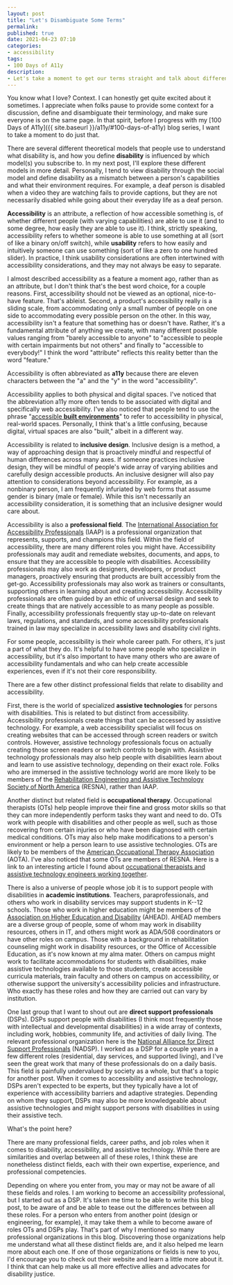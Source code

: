 ```yaml
---
layout: post
title: "Let's Disambiguate Some Terms"
permalink:
published: true
date: 2021-04-23 07:10
categories:
- accessibility
tags:
- 100 Days of A11y
description:
- Let's take a moment to get our terms straight and talk about different professions that deal with disability and accessibility.
---
```


You know what I love? Context. I can honestly get quite excited about it sometimes. I appreciate when folks pause to provide some context for a discussion, define and disambiguate their terminology, and make sure everyone is on the same page. In that spirit, before I progress with my [100 Days of A11y]({{ site.baseurl }}/a11y/#100-days-of-a11y) blog series, I want to take a moment to do just that.

There are several different theoretical models that people use to understand what disability is, and how you define **disability** is influenced by which model(s) you subscribe to. In my next post, I'll explore these different models in more detail. Personally, I tend to view disability through the social model and define disability as a mismatch between a person's capabilities and what their environment requires. For example, a deaf person is disabled when a video they are watching fails to provide captions, but they are not necessarily disabled while going about their everyday life as a deaf person.

**Accessibility** is an attribute, a reflection of how accessible something is, of whether different people (with varying capabilities) are able to use it (and to some degree, how easily they are able to use it). I think, strictly speaking, accessibility refers to whether someone is able to use something at all (sort of like a binary on/off switch), while **usability** refers to how easily and intuitively someone can use something (sort of like a zero to one hundred slider). In practice, I think usability considerations are often intertwined with accessibility considerations, and they may not always be easy to separate.

I almost described accessibility as a feature a moment ago, rather than as an attribute, but I don't think that's the best word choice, for a couple reasons. First, accessibility should not be viewed as an optional, nice-to-have feature. That's ableist. Second, a product's accessibility really is a sliding scale, from accommodating only a small number of people on one side to accommodating every possible person on the other. In this way, accessibility isn't a feature that something has or doesn't have. Rather, it's a fundamental attribute of anything we create, with many different possible values ranging from "barely accessible to anyone" to "accessible to people with certain impairments but not others" and finally to "accessible to everybody!" I think the word "attribute" reflects this reality better than the word "feature."

Accessibility is often abbreviated as **a11y** because there are eleven characters between the "a" and the "y" in the word "accessibility".

Accessibility applies to both physical and digital spaces. I've noticed that the abbreviation a11y more often tends to be associated with digital and specifically web accessibility. I've also noticed that people tend to use the phrase "[accessible **built environments**](https://www.accessibilityassociation.org/prepareforcpabe)" to refer to accessibility in physical, real-world spaces. Personally, I think that's a little confusing, because digital, virtual spaces are also "built," albeit in a different way.

Accessibility is related to **inclusive design**. Inclusive design is a method, a way of approaching design that is proactively mindful and respectful of human differences across many axes. If someone practices inclusive design, they will be mindful of people's wide array of varying abilities and carefully design accessible products. An inclusive designer will also pay attention to considerations beyond accessibility. For example, as a nonbinary person, I am frequently infuriated by web forms that assume gender is binary (male or female). While this isn't necessarily an accessibility consideration, it is something that an inclusive designer would care about.

Accessibility is also a **professional field**. The [International Association for Accessibility Professionals](https://www.accessibilityassociation.org/) (IAAP) is a professional organization that represents, supports, and champions this field. Within the field of accessibility, there are many different roles you might have. Accessibility professionals may audit and remediate websites, documents, and apps, to ensure that they are accessible to people with disabilities. Accessibility professionals may also work as designers, developers, or product managers, proactively ensuring that products are built accessibly from the get-go. Accessibility professionals may also work as trainers or consultants, supporting others in learning about and creating accessibility. Accessibility professionals are often guided by an ethic of universal design and seek to create things that are natively accessible to as many people as possible. Finally, accessibility professionals frequently stay up-to-date on relevant laws, regulations, and standards, and some accessibility professionals trained in law may specialize in accessibility laws and disability civil rights.

For some people, accessibility is their whole career path. For others, it's just a part of what they do. It's helpful to have some people who specialize in accessibility, but it's also important to have many others who are aware of accessibility fundamentals and who can help create accessible experiences, even if it's not their core responsibility.

There are a few other distinct professional fields that relate to disability and accessibility.

First, there is the world of specialized **assistive technologies** for persons with disabilities. This is related to but distinct from accessibility. Accessibility professionals create things that can be accessed by assistive technology. For example, a web accessibility specialist will focus on creating websites that can be accessed through screen readers or switch controls. However, assistive technology professionals focus on actually creating those screen readers or switch controls to begin with. Assistive technology professionals may also help people with disabilities learn about and learn to use assistive technology, depending on their exact role. Folks who are immersed in the assistive technology world are more likely to be members of the [Rehabilitation Engineering and Assistive Technology Society of North America](https://www.resna.org/) (RESNA), rather than IAAP.

Another distinct but related field is **occupational therapy**. Occupational therapists (OTs) help people improve their fine and gross motor skills so that they can more independently perform tasks they want and need to do. OTs work with people with disabilities and other people as well, such as those recovering from certain injuries or who have been diagnosed with certain medical conditions. OTs may also help make modifications to a person's environment or help a person learn to use assistive technologies. OTs are likely to be members of the [American Occupational Therapy Association](https://www.aota.org/) (AOTA). I've also noticed that some OTs are members of RESNA. Here is a link to an interesting article I found about [occupational therapists and assistive technology engineers working together](https://journals.sagepub.com/doi/10.1177/0008417416638842).

There is also a universe of people whose job it is to support people with disabilities in **academic institutions**. Teachers, paraprofessionals, and others who work in disability services may support students in K--12 schools. Those who work in higher education might be members of the [Association on Higher Education and Disability](https://www.ahead.org) (AHEAD). AHEAD members are a diverse group of people, some of whom may work in disability resources, others in IT, and others might work as ADA/508 coordinators or have other roles on campus. Those with a background in rehabilitation counseling might work in disability resources, or the Office of Accessible Education, as it's now known at my alma mater. Others on campus might work to facilitate accommodations for students with disabilities, make assistive technologies available to those students, create accessible curricula materials, train faculty and others on campus on accessibility, or otherwise support the university's accessibility policies and infrastructure. Who exactly has these roles and how they are carried out can vary by institution.

One last group that I want to shout out are **direct support professionals** (DSPs). DSPs support people with disabilities (I think most frequently those with intellectual and developmental disabilities) in a wide array of contexts, including work, hobbies, community life, and activities of daily living. The relevant professional organization here is the [National Alliance for Direct Support Professionals](https://nadsp.org/) (NADSP). I worked as a DSP for a couple years in a few different roles (residential, day services, and supported living), and I've seen the great work that many of these professionals do on a daily basis. This field is painfully undervalued by society as a whole, but that's a topic for another post. When it comes to accessibility and assistive technology, DSPs aren't expected to be experts, but they typically have a lot of experience with accessibility barriers and adaptive strategies. Depending on whom they support, DSPs may also be more knowledgeable about assistive technologies and might support persons with disabilities in using their assistive tech.

What's the point here?

There are many professional fields, career paths, and job roles when it comes to disability, accessibility, and assistive technology. While there are similarities and overlap between all of these roles, I think these are nonetheless distinct fields, each with their own expertise, experience, and professional competencies.

Depending on where you enter from, you may or may not be aware of all these fields and roles. I am working to become an accessibility professional, but I started out as a DSP. It's taken me time to be able to write this blog post, to be aware of and be able to tease out the differences between all these roles. For a person who enters from another point (design or engineering, for example), it may take them a while to become aware of roles OTs and DSPs play. That's part of why I mentioned so many professional organizations in this blog. Discovering those organizations help me understand what all these distinct fields are, and it also helped me learn more about each one. If one of those organizations or fields is new to you, I'd encourage you to check out their website and learn a little more about it. I think that can help make us all more effective allies and advocates for disability justice.

